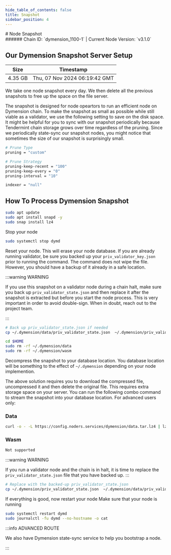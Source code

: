 ```yaml
---
hide_table_of_contents: false
title: Snapshot
sidebar_position: 4
---
```


<div class="h1-with-icon icon-dymension">
# Node Snapshot
</div>
###### Chain ID: `dymension_1100-1` | Current Node Version: `v3.1.0`

## Our Dymension Snapshot Server Setup

| Size   | Timestamp   |
|--------|-------------|
| 4.35 GB | Thu, 07 Nov 2024 06:19:42 GMT |


We take one node snapshot every day. We then delete all the previous snapshots to free up the space on the file server.

The snapshot is designed for node opeartors to run an efficient node on Dymension chain. To make the snapshot as small as possible while still viable as a validator, we use the following setting to save on the disk space. It might be helpful for you to sync with our snapshot periodically because Tendermint chain storage grows over time regardless of the pruning. Since we periodically state-sync our snapshot nodes, you might notice that sometimes the size of our snapshot is surprisingly small.

```bash title="app.toml"
# Prune Type
pruning = "custom"

# Prune Strategy
pruning-keep-recent = "100"
pruning-keep-every = "0"
pruning-interval = "10"
```

```bash title="config.toml"
indexer = "null"
```

## How To Process Dymension Snapshot
```bash
sudo apt update
sudo apt install snapd -y
sudo snap install lz4
```

Stop your node
```bash
sudo systemctl stop dymd
```
Reset your node. This will erase your node database. If you are already running validator, be sure you backed up your `priv_validator_key.json` prior to running the command. The command does not wipe the file. However, you should have a backup of it already in a safe location.

:::warning WARNING

If you use this snapshot on a validator node during a chain halt, make sure you back up `priv_validator_state.json` and then replace it after the snapshot is extracted but before you start the node process. This is very important in order to avoid double-sign. When in doubt, reach out to the project team.

:::

```bash
# Back up priv_validator_state.json if needed
cp ~/.dymension/data/priv_validator_state.json  ~/.dymension/priv_validator_state.json

cd $HOME
sudo rm -rf ~/.dymension/data
sudo rm -rf ~/.dymension/wasm
```

Decompress the snapshot to your database location. You database location will be something to the effect of `~/.dymension` depending on your node implemention.

The above solution requires you to download the compressed file, uncompressed it and then delete the original file. This requires extra storage space on your server. You can run the following combo command to stream the snapshot into your database location. For advanced users only:
### Data
```bash
curl -o - -L https://config.noders.services/dymension/data.tar.lz4 | lz4 -d | tar -x -C ~/.dymension
```
### Wasm
```bash
Not supported
```

:::warning WARNING

If you run a validator node and the chain is in halt, it is time to replace the `priv_validator_state.json` file that you have backed up.
:::

```bash
# Replace with the backed-up priv_validator_state.json
cp ~/.dymension/priv_validator_state.json  ~/.dymension/data/priv_validator_state.json
```

If everything is good, now restart your node
Make sure that your node is running

```bash
sudo systemctl restart dymd
sudo journalctl -fu dymd --no-hostname -o cat
```

:::info ADVANCED ROUTE

We also have Dymension state-sync service to help you bootstrap a node.

:::
